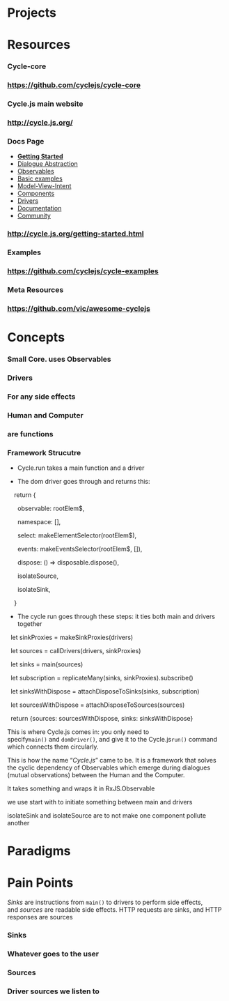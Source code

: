 # Projects
# Resources
### Cycle-core
### https://github.com/cyclejs/cycle-core
### Cycle.js main website
### http://cycle.js.org/
### Docs Page
*   **[Getting Started](http://cycle.js.org/getting-started.html)**
*   [Dialogue Abstraction](http://cycle.js.org/dialogue.html)
*   [Observables](http://cycle.js.org/observables.html)
*   [Basic examples](http://cycle.js.org/basic-examples.html)
*   [Model-View-Intent](http://cycle.js.org/model-view-intent.html)
*   [Components](http://cycle.js.org/components.html)
*   [Drivers](http://cycle.js.org/drivers.html)
*   [Documentation](http://cycle.js.org/documentation.html)
*   [Community](http://cycle.js.org/community.html)
### http://cycle.js.org/getting-started.html
### Examples
### https://github.com/cyclejs/cycle-examples
### Meta Resources
### https://github.com/vic/awesome-cyclejs
# Concepts
### Small Core. uses Observables
### Drivers
### For any side effects
### Human and Computer
### are functions
### Framework Strucutre
*   Cycle.run takes a main function and a driver  

*   The dom driver goes through and returns this:



    return {

      observable: rootElem$,

      namespace: [],

      select: makeElementSelector(rootElem$),

      events: makeEventsSelector(rootElem$, []),

      dispose: () => disposable.dispose(),

      isolateSource,

      isolateSink,

    }





*   The cycle run goes through these steps: it ties both main and drivers together



  let sinkProxies = makeSinkProxies(drivers)

  let sources = callDrivers(drivers, sinkProxies)

  let sinks = main(sources)

  let subscription = replicateMany(sinks, sinkProxies).subscribe()

  let sinksWithDispose = attachDisposeToSinks(sinks, subscription)

  let sourcesWithDispose = attachDisposeToSources(sources)

  return {sources: sourcesWithDispose, sinks: sinksWithDispose}







This is where Cycle.js comes in: you only need to specify`main()` and `domDriver()`, and give it to the Cycle.js`run()` command which connects them circularly. 

This is how the name “_Cycle.js_” came to be. It is a framework that solves the cyclic dependency of Observables which emerge during dialogues (mutual observations) between the Human and the Computer.

It takes something and wraps it in RxJS.Observable

we use start with to initiate something between main and drivers

isolateSink and isolateSource are to not make one component pollute another


# Paradigms
# Pain Points
_Sinks_ are instructions from `main()` to drivers to perform side effects, and _sources_ are readable side effects. HTTP requests are sinks, and HTTP responses are sources
### Sinks
### Whatever goes to the user
### Sources
### Driver sources we listen to
